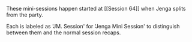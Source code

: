 These mini-sessions happen started at [[Session 64]] when Jenga splits from the party.

Each is labeled as 'JM. Session' for 'Jenga Mini Session' to distinguish between them and the normal session recaps.
